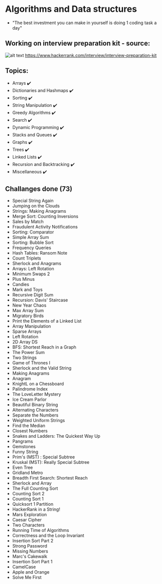 # Algorithms and Data structures
- "The best investment you can make in yourself is doing 1 coding task a day"
## Working on interview preparation kit - source:
![alt text](https://www.yosuccess.com/wp-content/uploads/2015/01/HackerRank2.png)
https://www.hackerrank.com/interview/interview-preparation-kit 

## Topics: 
- Arrays :heavy_check_mark:	
- Dictionaries and Hashmaps :heavy_check_mark:	
- Sorting :heavy_check_mark:	
- String Manipulation :heavy_check_mark:	
- Greedy Algorithms :heavy_check_mark:	
- Search :heavy_check_mark:	
- Dynamic Programming :heavy_check_mark:	
- Stacks and Queues :heavy_check_mark:	
- Graphs :heavy_check_mark:	
- Trees :heavy_check_mark:	
- Linked Lists :heavy_check_mark:	
- Recursion and Backtracking :heavy_check_mark:	
- Miscellaneous :heavy_check_mark:	

## Challanges done (73)
- Special String Again
- Jumping on the Clouds
- Strings: Making Anagrams
- Merge Sort: Counting Inversions
- Sales by Match
- Fraudulent Activity Notifications
- Sorting: Comparator
- Simple Array Sum
- Sorting: Bubble Sort
- Frequency Queries
- Hash Tables: Ransom Note
- Count Triplets
- Sherlock and Anagrams
- Arrays: Left Rotation
- Minimum Swaps 2
- Plus Minus
- Candies
- Mark and Toys
- Recursive Digit Sum
- Recursion: Davis' Staircase
- New Year Chaos
- Max Array Sum 
- Migratory Birds
- Print the Elements of a Linked List
- Array Manipulation
- Sparse Arrays
- Left Rotation
- 2D Array  DS
- BFS: Shortest Reach in a Graph
- The Power Sum
- Two Strings
- Game of Thrones  I
- Sherlock and the Valid String
- Making Anagrams
- Anagram
- KnightL on a Chessboard
- Palindrome Index
- The LoveLetter Mystery
- Ice Cream Parlor
- Beautiful Binary String
- Alternating Characters 
- Separate the Numbers
- Weighted Uniform Strings
- Find the Median
- Closest Numbers
- Snakes and Ladders: The Quickest Way Up
- Pangrams
- Gemstones
- Funny String
- Prim's (MST) : Special Subtree
- Kruskal (MST): Really Special Subtree
- Even Tree
- Gridland Metro
- Breadth First Search: Shortest Reach
- Sherlock and Array
- The Full Counting Sort
- Counting Sort 2
- Counting Sort 1
- Quicksort 1  Partition
- HackerRank in a String!
- Mars Exploration
- Caesar Cipher
- Two Characters
- Running Time of Algorithms
- Correctness and the Loop Invariant
- Insertion Sort  Part 2
- Strong Password
- Missing Numbers
- Marc's Cakewalk
- Insertion Sort  Part 1
- CamelCase
- Apple and Orange
- Solve Me First
